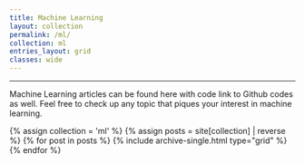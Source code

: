 ```yaml
---
title: Machine Learning
layout: collection
permalink: /ml/
collection: ml
entries_layout: grid
classes: wide
---
```

---

Machine Learning articles can be found here with code link to Github codes as well. Feel
free to check up any topic that piques your interest in machine learning.


<div class="grid__wrapper">
  {% assign collection = 'ml' %}
  {% assign posts = site[collection] | reverse %}
  {% for post in posts %}
    {% include archive-single.html type="grid" %}
  {% endfor %}
</div>
